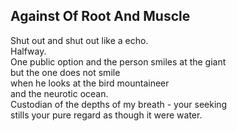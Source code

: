 Against Of Root And Muscle
--------------------------
Shut out and shut out like a echo.  
Halfway.  
One public option and the person smiles at the giant  
but the one does not smile  
when he looks at the bird mountaineer  
and the neurotic ocean.  
Custodian of the depths of my breath - your seeking  
stills your pure regard as though it were water.  
